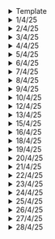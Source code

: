 <details>
  <summary>Template</summary>
  </details>


<details>
  <summary>1/4/25</summary>

  # Key Learnings
  - SFML: Basic game setup using classes pointer and much more. Topics learnt: header files (precompiled header files), pointers, classes, this keyword, commenting every function and providing accurate description of the function
  - PCB Designing: Wrong traces (5V for GND etc) and its correction, making a box for the PCB, types and fine tuning for our needs
  - CAD Modeling: Trying to animate Schmidt Coupling mechanism
  - DSA in C: Some more problems in LL, tried out codeforces and leetcode
  - Brief History of Time: Four fundamental forces, virtual particles, quarks, spin of particles etc.
  - 3D printing course: Friction Lamination, an improvement to Friction steer welding. A rod is used as a feedstock, rotated at a pre-determined speed, metal turns into putty like structure and then is deposited. This process is much safer than other methods.
  - Making of a Satellite: Its various components.

  ## College Stuff
  - Antenna Basic Terminology: gain, solid angle, power etc.
  - Operating Systems: Types, its functions, abstract views.
  </details>

<details>
  <summary>2/4/25</summary>

  # Key Learnings
  - DSA in C: Implementation of stack using arrays, dynamic arrays and linked lists
  - 3D printing Course: Introduction to Ultrasonic Lamination, its limitations, advantages etc.
  ## College Stuff
  - Antenna Theory: More terminology and derivation
  - Optic Fiber: basics
  - Data Communication and Networking: No idea!
  - DCN Lab: CRC code (like cyclic code), but there was an error
  </details>

<details>
  <summary>3/4/25</summary>

  # Key Learnings
  - Thinking Fast and Thinking Slow book glimpse: System 1 and System 2 of our brains
  - Optic Fiber: Wave Equations, wavefronts, Maxwell's equations, linear polarization and circular/elliptical polarization.
  - Operating Systems: Types of OS- Batch Processing, Multi-programming, time-sharing, real-time, distributed and Modern-Day OS
  - Colossal Structures in our solar system: Asteroid Belt, Kuiper Belt and the Oort Cloud.
  - CAD Modeling: Finished with Schmidt Coupling
  - PCB Designing: Done with the tutorial, no more!
  - SFML: Some more ideas, learnt soft body dynamics, how the hell do you implement that?
  </details>

<details>
  <summary>4/4/25</summary>

  # Key Learnings
  - Brief History of Time: Black Holes, Event Horizon, Light can't escape!, Oppenheimer's work on gravitational fields
  - Optic fiber Communication: Basic Problems
  - Antenna Theory and Design: More terminologies, more derivations!
  - Data Communication and Networking: God Knows!
  - DSA in C: Infix to Postfix Conversion using stacks, Postfix expression, evaluation using Stack
  - SFML: Updated my crazy idea list
  </details>

<details>
  <summary>5/4/25</summary>
  
  # Key Learnings
  - Brief History of Time
  - SFML: Implemented one of the ideas which I had: Temperature Transfer between bodies and heat transfer. Views I tried to understand, but I couldn't. 
  </details>


<details>
  <summary>6/4/25</summary>

  # Key Learnings
  - [Gold Foil experiment visualized](https://www.youtube.com/watch?v=ZcrVhHg6VSY)
  - Brief History of Time 
  - Codeforces: One Question
  - Revisited Inkscape
  </details>

<details>
  <summary>7/4/25</summary>

  # Key Learnings
  - Optical Fiber: Bifringent Crystals, single mode step-index fiber, multimode step-index fiber and multimode graded index fiber, types of rays, definition of numerical aperture , critical angle, acceptance angle.
  - Antenna Lab: Experiment on Directional Coupler: Finding output at different ports and calculation various parameters like: Insertion Loss, Coupling Loss, Isolation and Directivity.
  - Intelligent Transport Systems: Traffic control, different modes, points of failure on an intersection etc.
  - Business Stuff: Selling a company, but keeping very fewer shares later which act like passive income, making connections
  - Brief History of Time
  </details>

<details>
  <summary>8/4/25</summary>

  # Key Learnings
  - SFML: Revised Classes and stuff, used it on simple games. Implemented my bacteria world game and my piano idea, but something feels off.
  - Game Engine Development: Struggled to get the header files linking, but nonetheless, got it working. Learned some basics of game engine.
  - Brief History of Time: Black Holes, Entropy, Event Horizon and its relation to area, its evaporation rate, supermassive black holes etc.
  - CAD Modeling: A Curves Exercise
  - DSA in C++: Rat in a Maze problem, Sudoku Solver
  - DSA in C: Min in a stack problem and optimization, palindrome string using stacks
  </details>

<details>
  <summary>9/4/25</summary>

  # Key Learnings
  - Optical Fiber: Multimode Step-Index in detail, different modes, some problems on normalized frequency and factor 'M' etc.
  - DCN Lab: Bit stuffing and de-stuffing, Character Stuffing and de-stuffing in C
  </details>

<details>
  <summary>10/4/25</summary>

  # Key Learnings
  - How does Gravity even work? In curved spacetime, you need to accelerate just to stand still? GMm/r^2 = ma
  - 'm' on the left side is the gravitational mass and 'm' on the right is the inertial mass. So, are they different or the same?
  - An accelerating frame of reference bends light.
  - Charged particle left stationary V/S free fall. Using Newton's theory: in the former case, there is no radiation because there is no radiation and in the latter case, there is radiation becoz there is acceleration. Whereas in general relativity, in the former case, there is radiation because there is acceleration, and in the latter case, there is no radiation becoz there is no acceleration.
  </details>

<details>
  <summary>12/4/25</summary>

  # Key Learnings
  - DSA in C++: OOPS fully covered, Linked List Implementation and basic problems
  - A Brief History of Time: Static universe, how planets formed, universe with infinite space and possibility of a multiverse
  </details>

<details>
  <summary>13/4/25</summary>
  
  # Key Learnings
  - DSA in C++: Linked Lists done, next up: stacks
  - Brief History of Time: Inflationary model of the universe, arrow of time, entropy etc.
  - Maglev Trains: Working
  - Earth at its very early stages: Its formation and the next 2 billion years
  </details>

<details>
  <summary>15/4/25</summary>
  - Energy conservation and time symmetry of the universe. It is not conservered on long orders of time (millions of years). Noether's theorem on symmetries.
  - DSA in C++: Stacks fully complete and Queues implementation, Binary Trees implementation
  </details>

<details>
  <summary>16/4/25</summary>
  - Geothermal energy: How deep do we really have to go? What is the cost? Cost increases exponentially with depth and there are other challenges too
  - Tesla Car Manufacturing Video
  - Got to know about Google AI Studio
  - Minor Project Problem Statement: 
  - DCN Lab: Linear Block Code in C++
  - Optic Fiber: Some problems based on Multi mode and single mode
  - Antenna Theory: More Derivations
  </details>

<details>
  <summary>18/4/25</summary>

  # Key Learnings
  - Minor Project: The topic has been decided: Simulation of various drugs and its affects on human body in space
  - DSA C++: Trees, linked lists, queue done. Next up: Greedy algorithms and Divide and Conquer Algorithm
  - Physics Engine: Building a basic Particle Physics Engine, all math has been covered
  </details>

<details>
  <summary>19/4/25</summary>

  # Key Learnings
  ## Non-Technical Book - The Power of your Subconscious Mind
  - Plant seeds of harmony, health and good will into your subconscious mind. Control your thoughts.
  - There is the infinity within you! Unleash its full power and live in harmony.
  - It has all the answers to your questions and can heal you from any state

  ## Physics Engine 
  - Changing real world values in order for it to work in games. Example: g = 10 -> 15 to 25
  - In games mass has to be more than the mass in real life. del(m) = (del(s))^2 [s is speed]
  - A 5g bullet with velocity of 500 m/s -> 2 kg and 25m/s velocity in the game. del(s) is 20, then change in mass will be its squared = 400
  - Particle Physics Engine done. Fireworks simulation complete.
  - Mass aggregate physics to be learnt.
  - Idea of an interface and polymorphism: In C++, we use a base class and a pure virtual function. In this way, we ensure that we can't create an instance of base class. Each derived class has to implement all its methods before it can be instantiated.

  ## DSA in C++
  - Priority Queue (Heaps)
  - Divide and Conquer Algorithms
  - Binary Search Trees (BST)

  ## Minor Project Research
  - Nasal Congestion in Space: Main causes and how bad is it. Turns out increased amount of CO2 levels contribute more.

  ## Antenna Theory and Design
  - Experiment-2 Write up
  </details>

<details>
  <summary>20/4/25</summary>

  # Key Learnings
  ## The Power Of Your Subconscious Mind
  - Our Subconscious mind doesn't have reasoning capability. It can't take a joke. It brings all things to pass, good or bad.
  - Watch everything, what you say, what you think all day, what others say to you etc. Choose your thoughts wisely.

  ## DSA in C++
  - Hash Tables
  </details>

<details>
  <summary>21/4/25</summary>
  
  # Key Learnings
  
  ## Antenna Theory and Design
  - Experiment on circulators and isolators. Measurement of voltage and power levels at different ports.
  - Applications of Circulators: Duplexers, isolators, reflections amplifiers and radar systems.
  - Applications of Isolators: Protects sensitive components form reflected signals in RF systems, 

  ## Intelligent Transport Systems
  - Place 'A' to place 'B' within a city in under 15 mins. Is it even possible? Will that day even come?

  ## Optic Fiber
  - More Questions

  ## Minor Project Research
  - Nasal Congestion in Space and how Astronauts combat them.
  - Different causes of nasal congestion.
  - Drug Shelf Life of the decongestants and anti-histamines used in space.

  </details>

<details>
  <summary>22/4/25</summary>

  # Key Learnings
  ## Antenna Theory and Design
  - Revised Basics

  ## Data Communication and Networking
  - Revised Unit-1

  </details>

<details>
  <summary>23/4/25</summary>

  # Key Learnings
  ## Antenna Theory and Design
  - Radiation pattern of broad-side and end-fire array pattern of antennas

  ## Operating Systems
  - Scheduling in CPU: Pre-emptive and Non-pre-emptive processes

  ## Omni Design Technologies
  - An expert talk on Amplifiers, op-amps, current mirrors, stages of butterworth filters etc.

  ## Principles of Management
  - Line Management V/S Staff Management
  </details>

<details>
  <summary>24/4/25</summary>

  # Key Learnings
  
  ## Antenna Theory and Design
  - Helical Antenna geometry, derivations etc.

  ## Optic Fiber
  - Whatever

  ## Paper on Drones
  - Mechanical designs, electrical connections, aerodynamics and software development
  - Thrust / Weight Ratio: For example 2:1, even at 50% thrust, the drone can hover
  - Mechanical: Sturdy and Light, Aerodynamics aspect and payload consideration
  - Electrical: Flight controllers, power distributions and motor controllers. FC: CPU, stabilizes drones. PD: Efficient power supply
  - Emphasis on Stability and Maneuverability. 
  - Emphasis on high performance microcontrollers and sensor fusion algorithms to improve flight stability and navigation accuracy
  </details>

<details>
  <summary>25/4/25</summary>

  # Key Learnings

  ## Data Communication and Networking
  - Network Topologies
  - Switching
  - OSI model and TCP/IP model
  - Layering in networks

  ## Antenna Theory and Design
  - Horn Antenna and definitions

  ## DSA in C++
  - Graph Theory: DFS and BFS and its applications
  - Lowest Common Ancestor Problem

  ## SFML
  - Raycasting in 2D done!
  </details>

<details>
  <summary>26/4/25</summary>

  # Key Learnings
  
  ## Antenna Theory and Design
  - Revision for exam

  ## Optic Fiber And Communication
  - Revised for Exam

  ## Data Communication and Networking
  - Unit-1 complete

  ## Space Stuff
  - Space vehicle dynamics, orbits and much more

  ## Aerodynamics of a car

  ## SFML and a Game Engine
  - Got an idea for a game engine
  - Will implement it soon

  ## Revisited a shell tutorial
  - Need to study it in more detail
  </details>

<details>
  <summary>27/4/25</summary>

  # Key Learnings
  ## Antenna, Networking and Optics
  - Revision for exam

  ## Non-Technical Book
  - The power of your subconscious mind: started implementing some of the principles

  ## Day-1 of working on my Game Engine
  - Starting with vectors and basic operations
  </details>

<details>
  <summary>28/4/25</summary>

  # EXAM
  ## Principles of Management
  - It was fun!

  ## Antenna Theory and Design
  - Not so fun!

  # Key Learnings
  ## General Brainstorming
  - Moving to another city: Challenges, when to do it and when not to.
  - Psychology, Manipulation and Negotiation are very important to study.
  - Banks and how they make money. Default of loans, interest on interest etc.
  - Industry requirements v/s college "studies".
  - Don't buy a house on a loan! Don't pour your entire life savings into a liability.
  </details>
